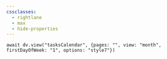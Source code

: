 ```yaml
---
cssclasses:
  - rightlane
  - max
  - hide-properties
---
```

```dataviewjs
await dv.view("tasksCalendar", {pages: "", view: "month", firstDayOfWeek: "1", options: "style7"})
```
